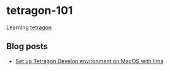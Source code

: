 # tetragon-101
Learning [tetragon](https://tetragon.io/)

## Blog posts
- [Set up Tetragon Develop environment on MacOS with lima](https://yuki-nakamura.com/2024/04/15/set-up-tetragon-develop-environment-on-macos-with-lima)